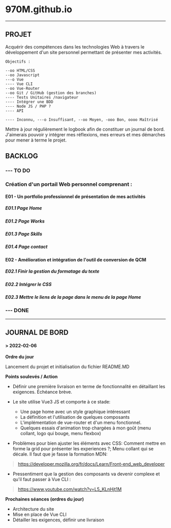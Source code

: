 # 970M.github.io

---

## PROJET

Acquérir des compétences dans les technologies Web à travers le développement d'un site personnel permettant de présenter mes activités.

    Objectifs :

    --oo HTML/CSS
    --oo Javascript
    ---o Vue
    ---- Vue CLI
    --oo Vue-Router
    --oo Git / GitHub (gestion des branches)
    ---- Tests Unitaires /navigateur
    ---- Intégrer une BDD
    ---- Node JS / PHP ?
    ---- API

    ---- Inconnu, ---o Insuffisant, --oo Moyen, -ooo Bon, oooo Maîtrisé

Mettre à jour régulièrement le logbook afin de constituer un journal de bord. J'aimerais pouvoir y intégrer mes réflexions, mes erreurs et mes démarches pour mener à terme le projet.

## BACKLOG

### --- TO DO

### Création d'un portail Web personnel comprenant :

#### E01 - Un portfolio professionnel de présentation de mes activités

##### E01.1 Page Home

##### E01.2 Page Works

##### E01.3 Page Skills

##### E01.4 Page contact

#### E02 - Amélioration et intégration de l'outil de conversion de QCM

##### E02.1 Finir la gestion du formatage du texte

##### E02.2 Intégrer le CSS

##### E02.3 Mettre le liens de la page dans le menu de la page Home

### --- DONE

---

## JOURNAL DE BORD

#### > 2022-02-06

**Ordre du jour**

Lancement du projet et initialisation du fichier README.MD

**Points soulevés / Action**

-   Définir une première livraison en terme de fonctionnalité en détaillant les exigences. Échéance brève.

-   Le site utilise Vue3 JS et comporte à ce stade:

    -   Une page home avec un style graphique intéressant
    -   La définition et l'utilisation de quelques composants
    -   L'implémentation de vue-router et d'un menu fonctionnel.
    -   Quelques essais d'animation trop chargées à mon goût (menu collant, logo qui bouge, menu flexbox)

-   Problèmes pour bien ajuster les éléments avec CSS: Comment mettre en forme la grid pour présenter les experiences ?; Menu collant qui se décale. Il faut que je fasse la formation MDN:

> https://developer.mozilla.org/fr/docs/Learn/Front-end_web_developer

-   Pressentiment que la gestion des composants va devenir complexe et qu'il faut passer à Vue CLI :

> https://www.youtube.com/watch?v=L5_KLnHjt1M

**Prochaines séances (ordres du jour)**

-   Architecture du site
-   Mise en place de Vue CLI
-   Détailler les exigences, définir une livraison
